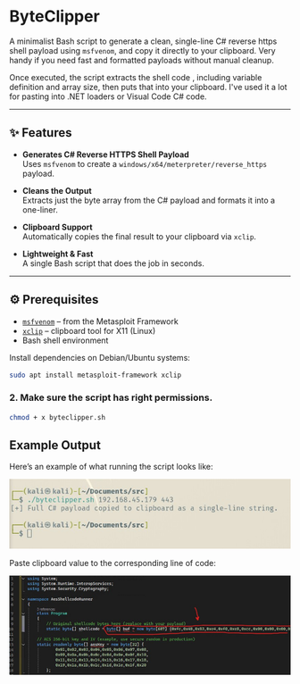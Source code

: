 # ByteClipper

A minimalist Bash script to generate a clean, single-line C# reverse https shell payload using `msfvenom`, and copy it directly to your clipboard. Very handy if you need fast and formatted payloads without manual cleanup.

Once executed, the script extracts the shell code , including variable definition and array size, then puts that into your clipboard. I've used it a lot for pasting into .NET loaders or Visual Code C# code.

---

## ✨ Features

- **Generates C# Reverse HTTPS Shell Payload**  
  Uses `msfvenom` to create a `windows/x64/meterpreter/reverse_https` payload.

- **Cleans the Output**  
  Extracts just the byte array from the C# payload and formats it into a one-liner.

- **Clipboard Support**  
  Automatically copies the final result to your clipboard via `xclip`.

- **Lightweight & Fast**  
  A single Bash script that does the job in seconds.

---

## ⚙️ Prerequisites

- [`msfvenom`](https://www.metasploit.com/) – from the Metasploit Framework  
- [`xclip`](https://linux.die.net/man/1/xclip) – clipboard tool for X11 (Linux)  
- Bash shell environment

Install dependencies on Debian/Ubuntu systems:

```bash
sudo apt install metasploit-framework xclip
```

### 2. Make sure the script has right permissions.

```bash
chmod + x byteclipper.sh
```

## Example Output

Here’s an example of what running the script looks like:

![Example Output 1](https://github.com/Y3llowDuck/byteclipper/blob/main/byteclipper1.jpg)

Paste clipboard value to the corresponding line of code:

![Example Output 2](https://github.com/Y3llowDuck/byteclipper/blob/main/byteclipper2.jpg)



